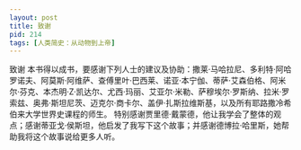 ```yaml
---
layout: post
title: 致谢
pid: 214
tags: [人类简史：从动物到上帝]
---
```

致谢
本书得以成书，要感谢下列人士的建议及协助：撒莱·马哈拉尼、多利特·阿哈罗诺夫、阿莫斯·阿维萨、查傅里叶·巴西莱、诺亚·本宁伽、蒂萨·艾森伯格、阿米尔·芬克、本杰明·Z·凯达尔、尤西·玛丽、艾亚尔·米勒、萨穆埃尔·罗斯纳、拉米·罗索兹、奥弗·斯坦尼茨、迈克尔·商卡尔、盖伊·扎斯拉维斯基，以及所有耶路撒冷希伯来大学世界史课程的师生。
特别感谢贾里德·戴蒙德，他让我学会了整体的观点；感谢蒂亚戈·侯斯坦，他启发了我写下这个故事；并感谢德博拉·哈里斯，她帮助我将这个故事说给更多人听。
